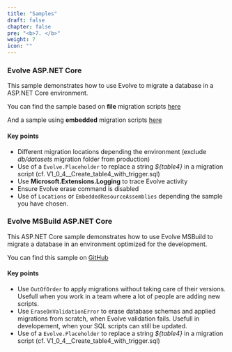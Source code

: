 ```yaml
---
title: "Samples"
draft: false
chapter: false
pre: "<b>7. </b>"
weight: 7
icon: ""
---
```


### Evolve ASP.NET Core

This sample demonstrates how to use Evolve to migrate a database in a ASP.NET Core environment.

<i class="fa fa-hand-o-right"></i> You can find the sample based on **file** migration scripts [here](https://github.com/lecaillon/Evolve/tree/master/samples/AspNetCoreSample_Evolve)

<i class="fa fa-hand-o-right"></i> And a sample using **embedded** migration scripts [here](https://github.com/lecaillon/Evolve/tree/master/samples/AspNetCoreSample_Evolve_EmbeddedResources)

#### Key points

- Different migration locations depending the environment (exclude _db/datasets_ migration folder from production)
- Use of a `Evolve.Placeholder` to replace a string _${table4}_ in a migration script (cf. V1_0_4__Create_table4_with_trigger.sql)
- Use **Microsoft.Extensions.Logging** to trace Evolve activity
- Ensure Evolve erase command is disabled
- Use of `Locations` or `EmbeddedResourceAssemblies` depending the sample you have chosen.

### Evolve MSBuild ASP.NET Core

This ASP.NET Core sample demonstrates how to use Evolve MSBuild to migrate a database in an environment optimized for the development.

<i class="fa fa-hand-o-right"></i> You can find this sample on [GitHub](https://github.com/lecaillon/Evolve/tree/master/samples/AspNetCoreSample_MSBuild)

#### Key points

- Use `OutOfOrder` to apply migrations without taking care of their versions. Usefull when you work in a team where a lot of people are adding new scripts.
- Use `EraseOnValidationError` to erase database schemas and applied migrations from scratch, when Evolve validation fails. Usefull in developement, when your SQL scripts can still be updated.  
- Use of a `Evolve.Placeholder` to replace a string _${table4}_ in a migration script (cf. V1_0_4__Create_table4_with_trigger.sql)

